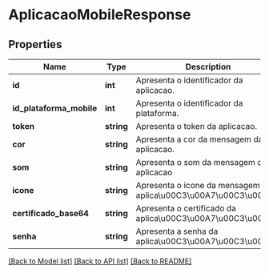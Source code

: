 # AplicacaoMobileResponse

## Properties
Name | Type | Description | Notes
------------ | ------------- | ------------- | -------------
**id** | **int** | Apresenta o identificador da aplicacao. | [optional] 
**id_plataforma_mobile** | **int** | Apresenta o identificador da plataforma. | [optional] 
**token** | **string** | Apresenta o token da aplicacao. | [optional] 
**cor** | **string** | Apresenta a cor da mensagem da aplicacao. | [optional] 
**som** | **string** | Apresenta o som da mensagem da aplicacao | [optional] 
**icone** | **string** | Apresenta o icone da mensagem da aplica\u00C3\u00A7\u00C3\u00A3o. | [optional] 
**certificado_base64** | **string** | Apresenta o certificado da aplica\u00C3\u00A7\u00C3\u00A3o. | [optional] 
**senha** | **string** | Apresenta a senha da aplica\u00C3\u00A7\u00C3\u00A3o. | [optional] 

[[Back to Model list]](../README.md#documentation-for-models) [[Back to API list]](../README.md#documentation-for-api-endpoints) [[Back to README]](../README.md)


